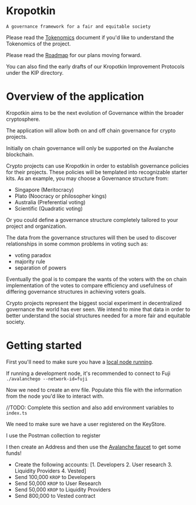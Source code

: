 # Kropotkin

`A governance framework for a fair and equitable society`

Please read the [Tokenomics](Tokenomics.md) document if you'd like to understand the Tokenomics of the project.

Please read the [Roadmap](Roadmap.md) for our plans moving forward.

You can also find the early drafts of our Kropotkin Improvement Protocols under the KIP directory.

# Overview of the application
Kropotkin aims to be the next evolution of Governance within the broader cryptosphere. 

The application will allow both on and off chain governance for crypto projects.

Initially on chain governance will only be supported on the Avalanche blockchain. 

Crypto projects can use Kropotkin in order to establish governance policies for their projects. These policies will be templated into recognizable starter kits. As an example, you may choose a Governance structure from:
* Singapore (Meritocracy)
* Plato (Noocracy or philosopher kings) 
* Australia (Preferential voting)
* Scientific (Quadratic voting)

Or you could define a governance structure completely tailored to your project and organization.

The data from the governance structures will then be used to discover relationships in some common problems in voting such as:
* voting paradox
* majority rule
* separation of powers

Eventually the goal is to compare the wants of the voters with the on chain implementation of the votes to compare efficiency and usefulness of differing governance structures in achieving voters goals.

Crypto projects represent the biggest social experiment in decentralized governance the world has ever seen. We intend to mine that data in order to better understand the social structures needed for a more fair and equitable society. 

# Getting started
First you'll need to make sure you have a [local node running](https://docs.avax.network/build/get-started). 

If running a development node, it's recommended to connect to Fuji
`./avalanchego --network-id=fuji`

Now we need to create an env file. Populate this file with the information from the node you'd like to interact with.

//TODO: Complete this section and also add environment variables to `index.ts`

We need to make sure we have a user registered on the KeyStore.

I use the Postman collection to register

I then create an Address and then use the [Avalanche faucet](https://faucet.avax-test.network/) to get some funds!

* Create the following accounts:
[1. Developers 2. User research 3. Liquidity Providers 4. Vested]
* Send 100,000 `KROP` to Developers
* Send 50,000 `KROP` to User Research
* Send 50,000 `KROP` to Liquidity Providers
* Send 800,000 to Vested contract
